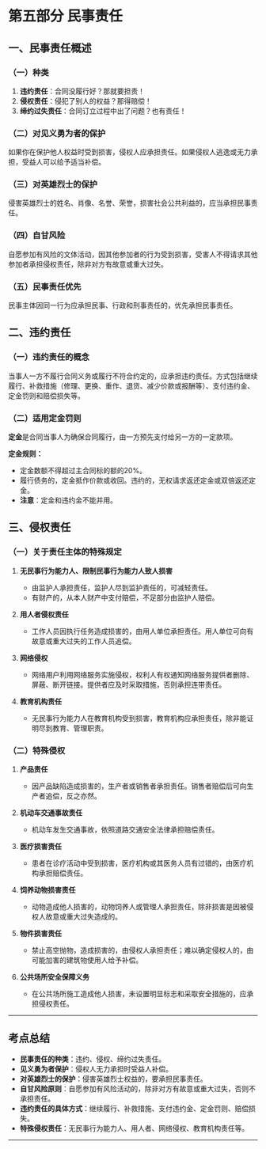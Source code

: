 # 第五部分 民事责任


## 一、民事责任概述

### （一）种类

1. **违约责任**：合同没履行好？那就要担责！
2. **侵权责任**：侵犯了别人的权益？那得赔偿！
3. **缔约过失责任**：合同订立过程中出了问题？也有责任！

### （二）对见义勇为者的保护

如果你在保护他人权益时受到损害，侵权人应承担责任。如果侵权人逃逸或无力承担，受益人可以给予适当补偿。

### （三）对英雄烈士的保护

侵害英雄烈士的姓名、肖像、名誉、荣誉，损害社会公共利益的，应当承担民事责任。

### （四）自甘风险

自愿参加有风险的文体活动，因其他参加者的行为受到损害，受害人不得请求其他参加者承担侵权责任，除非对方有故意或重大过失。

### （五）民事责任优先

民事主体因同一行为应承担民事、行政和刑事责任的，优先承担民事责任。

## 二、违约责任

### （一）违约责任的概念

当事人一方不履行合同义务或履行不符合约定的，应承担违约责任。方式包括继续履行、补救措施（修理、更换、重作、退货、减少价款或报酬等）、支付违约金、定金罚则和赔偿损失等。

### （二）适用定金罚则

**定金**是合同当事人为确保合同履行，由一方预先支付给另一方的一定款项。

**定金规则：**
- 定金数额不得超过主合同标的额的20%。
- 履行债务的，定金抵作价款或收回。违约的，无权请求返还定金或双倍返还定金。
- **注意**：定金和违约金不能并用。

## 三、侵权责任

### （一）关于责任主体的特殊规定

1. **无民事行为能力人、限制民事行为能力人致人损害**
   - 由监护人承担责任，监护人尽到监护责任的，可减轻责任。
   - 有财产的，从本人财产中支付赔偿，不足部分由监护人赔偿。

2. **用人者侵权责任**
   - 工作人员因执行任务造成损害的，由用人单位承担责任。用人单位可向有故意或重大过失的工作人员追偿。

3. **网络侵权**
   - 网络用户利用网络服务实施侵权，权利人有权通知网络服务提供者删除、屏蔽、断开链接。提供者应及时采取措施，否则承担连带责任。

4. **教育机构责任**
   - 无民事行为能力人在教育机构受到损害，教育机构应承担责任，除非能证明尽到教育、管理职责。

### （二）特殊侵权

1. **产品责任**
   - 因产品缺陷造成损害的，生产者或销售者承担责任。销售者赔偿后可向生产者追偿，反之亦然。

2. **机动车交通事故责任**
   - 机动车发生交通事故，依照道路交通安全法律承担赔偿责任。

3. **医疗损害责任**
   - 患者在诊疗活动中受到损害，医疗机构或其医务人员有过错的，由医疗机构承担赔偿责任。

4. **饲养动物损害责任**
   - 动物造成他人损害的，动物饲养人或管理人承担责任，除非损害是因被侵权人故意或重大过失造成的。

5. **物件损害责任**
   - 禁止高空抛物，造成损害的，由侵权人承担责任；难以确定侵权人的，由可能加害的建筑物使用人给予补偿。

6. **公共场所安全保障义务**
   - 在公共场所施工造成他人损害，未设置明显标志和采取安全措施的，应承担侵权责任。

---

## 考点总结

- **民事责任的种类**：违约、侵权、缔约过失责任。
- **见义勇为者保护**：侵权人无力承担时受益人补偿。
- **对英雄烈士的保护**：侵害英雄烈士权益的，要承担民事责任。
- **自甘风险原则**：自愿参加有风险活动的，除非对方有故意或重大过失，否则不承担责任。
- **违约责任的具体方式**：继续履行、补救措施、支付违约金、定金罚则、赔偿损失。
- **特殊侵权责任**：无民事行为能力人、用人者、网络侵权、教育机构责任等。

---
